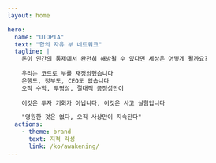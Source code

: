 ```yaml
---
layout: home

hero:
  name: "UTOPIA"
  text: "합의 자유 부 네트워크"
  tagline: |
    돈이 인간의 통제에서 완전히 해방될 수 있다면 세상은 어떻게 될까요?
    
    우리는 코드로 부를 재정의했습니다
    은행도, 정부도, CEO도 없습니다
    오직 수학, 투명성, 절대적 공정성만이
    
    이것은 투자 기회가 아닙니다, 이것은 사고 실험입니다

    "영원한 것은 없다, 오직 사상만이 지속된다"
  actions:
    - theme: brand
      text: 지적 각성
      link: /ko/awakening/
---
```


<ParticlesBackground />